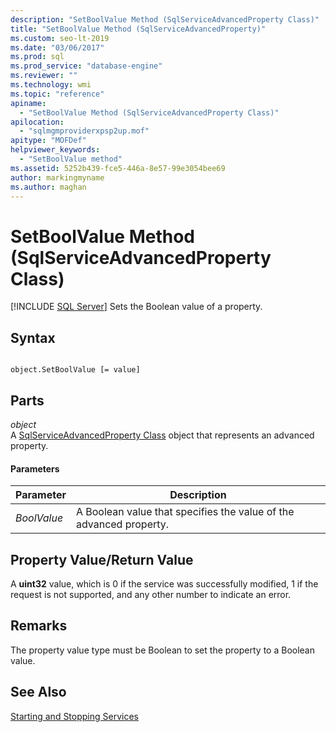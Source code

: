 ```yaml
---
description: "SetBoolValue Method (SqlServiceAdvancedProperty Class)"
title: "SetBoolValue Method (SqlServiceAdvancedProperty)"
ms.custom: seo-lt-2019
ms.date: "03/06/2017"
ms.prod: sql
ms.prod_service: "database-engine"
ms.reviewer: ""
ms.technology: wmi
ms.topic: "reference"
apiname: 
  - "SetBoolValue Method (SqlServiceAdvancedProperty Class)"
apilocation: 
  - "sqlmgmproviderxpsp2up.mof"
apitype: "MOFDef"
helpviewer_keywords: 
  - "SetBoolValue method"
ms.assetid: 5252b439-fce5-446a-8e57-99e3054bee69
author: markingmyname
ms.author: maghan
---
```

# SetBoolValue Method (SqlServiceAdvancedProperty Class)
[!INCLUDE [SQL Server](../../../includes/applies-to-version/sqlserver.md)]
  Sets the Boolean value of a property.  
  
## Syntax  
  
```  
  
object.SetBoolValue [= value]  
```  
  
## Parts  
 *object*  
 A [SqlServiceAdvancedProperty Class](../../../relational-databases/wmi-provider-configuration-classes/sqlserviceadvancedproperty-class/sqlserviceadvancedproperty-class.md) object that represents an advanced property.  
  
#### Parameters  
  
|Parameter|Description|  
|---------------|-----------------|  
|*BoolValue*|A Boolean value that specifies the value of the advanced property.|  
  
## Property Value/Return Value  
 A **uint32** value, which is 0 if the service was successfully modified, 1 if the request is not supported, and any other number to indicate an error.  
  
## Remarks  
 The property value type must be Boolean to set the property to a Boolean value.  
  
## See Also  
 [Starting and Stopping Services](https://technet.microsoft.com/library/ms174886\(v=sql.105\).aspx)  
  
  
